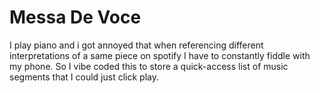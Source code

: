 # Messa De Voce

I play piano and i got annoyed that when referencing different interpretations of a same piece on spotify I have to constantly fiddle with my phone. So I vibe coded this to store a quick-access list of music segments that I could just click play.

